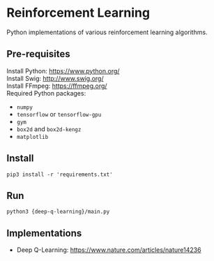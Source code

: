 # Reinforcement Learning
Python implementations of various reinforcement learning algorithms.
## Pre-requisites
Install Python: https://www.python.org/  
Install Swig: http://www.swig.org/  
Install FFmpeg: https://ffmpeg.org/  
Required Python packages:
- ```numpy```
- ```tensorflow``` or ```tensorflow-gpu```
- ```gym```
- ```box2d``` and ```box2d-kengz```
- ```matplotlib```
## Install
```shell
pip3 install -r 'requirements.txt'
```
## Run
```shell
python3 {deep-q-learning}/main.py
```
## Implementations
- Deep Q-Learning: https://www.nature.com/articles/nature14236
